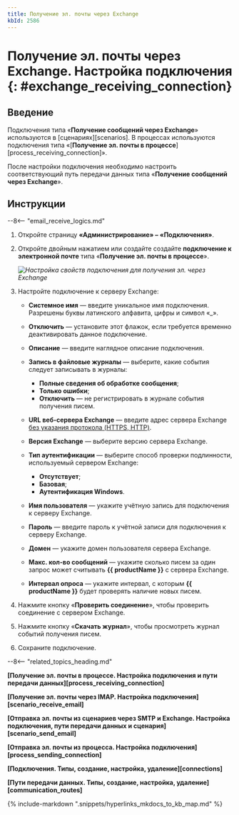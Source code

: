 ```yaml
---
title: Получение эл. почты через Exchange
kbId: 2586
---
```


# Получение эл. почты через Exchange. Настройка подключения {: #exchange_receiving_connection}

## Введение

Подключения типа «**Получение сообщений через Exchange**» используются в [сценариях][scenarios]. В процессах используются подключения типа «[**Получение эл. почты в процессе**][process_receiving_connection]».

После настройки подключения необходимо настроить соответствующий путь передачи данных типа «**Получение сообщений через Exchange**».

## Инструкции

--8<-- "email_receive_logics.md"

1. Откройте страницу **«Администрирование» – «Подключения»**.
2. Откройте двойным нажатием или создайте создайте **подключение к электронной почте** типа «**Получение эл. почты в процессе**».

    _![Настройка свойств подключения для получения эл. через Exchange](exchange_receiving_connection_settings.png)_

3. Настройте подключение к серверу Exchange:

    - **Системное имя** — введите уникальное имя подключения. Разрешены буквы латинского алфавита, цифры и символ «_».
    - **Отключить** — установите этот флажок, если требуется временно деактивировать данное подключение.
    - **Описание** — введите наглядное описание подключения.
    - **Запись в файловые журналы** — выберите, какие события следует записывать в журналы:

        - **Полные сведения об обработке сообщения**;
        - **Только ошибки**;
        - **Отключить** — не регистрировать в журнале события получения писем.

    - **URL веб-сервера Exchange** — введите адрес сервера Exchange <u>без указания протокола (HTTPS, HTTP)</u>.
    - **Версия Exchange** — выберите версию сервера Exchange.
    - **Тип аутентификации** — выберите способ проверки подлинности, используемый сервером Exchange:

        - **Отсутствует**;
        - **Базовая**;
        - **Аутентификация Windows**.

    - **Имя пользователя** — укажите учётную запись для подключения к серверу Exchange.
    - **Пароль** — введите пароль к учётной записи для подключения к серверу Exchange.
    - **Домен** — укажите домен пользователя сервера Exchange.
    - **Макс. кол-во сообщений** — укажите сколько писем за один запрос может считывать **{{ productName }}** с сервера Exchange.
    - **Интервал опроса** — укажите интервал, с которым **{{ productName }}** будет проверять наличие новых писем.

4. Нажмите кнопку «**Проверить соединение**», чтобы проверить соединение с сервером Exchange.
5. Нажмите кнопку «**Скачать журнал**», чтобы просмотреть журнал событий получения писем.
6. Сохраните подключение.

--8<-- "related_topics_heading.md"

**[Получение эл. почты в процессе. Настройка подключения и пути передачи данных][process_receiving_connection]**

**[Получение эл. почты через IMAP. Настройка подключения][scenario_receive_email]**

**[Отправка эл. почты из сценариев через SMTP и Exchange. Настройка подключения, пути передачи данных и сценария][scenario_send_email]**

**[Отправка эл. почты из процесса. Настройка подключения][process_sending_connection]**

**[Подключения. Типы, создание, настройка, удаление][connections]**

**[Пути передачи данных. Типы, создание, настройка, удаление][communication_routes]**

{%
include-markdown ".snippets/hyperlinks_mkdocs_to_kb_map.md"
%}
